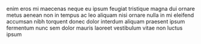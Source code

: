 enim eros mi maecenas neque eu ipsum feugiat tristique magna dui ornare metus
aenean non in tempus ac leo aliquam nisi ornare nulla in mi eleifend accumsan
nibh torquent donec dolor interdum aliquam praesent ipsum fermentum nunc sem
dolor mauris laoreet vestibulum vitae non luctus ipsum